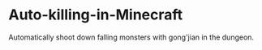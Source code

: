 # Auto-killing-in-Minecraft
Automatically shoot down falling monsters with gong'jian in the dungeon.

